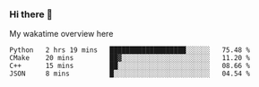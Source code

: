### Hi there 👋

<!--
**Jassy930/Jassy930** is a ✨ _special_ ✨ repository because its `README.md` (this file) appears on your GitHub profile.

Here are some ideas to get you started:

- 🔭 I’m currently working on ...
- 🌱 I’m currently learning ...
- 👯 I’m looking to collaborate on ...
- 🤔 I’m looking for help with ...
- 💬 Ask me about ...
- 📫 How to reach me: ...
- 😄 Pronouns: ...
- ⚡ Fun fact: ...
-->

My wakatime overview here
<!--START_SECTION:waka-->
```text
Python   2 hrs 19 mins   ███████████████████░░░░░░   75.48 % 
CMake    20 mins         ██▓░░░░░░░░░░░░░░░░░░░░░░   11.20 % 
C++      15 mins         ██░░░░░░░░░░░░░░░░░░░░░░░   08.66 % 
JSON     8 mins          █░░░░░░░░░░░░░░░░░░░░░░░░   04.54 % 
```
<!--END_SECTION:waka-->
